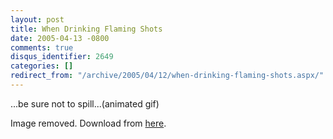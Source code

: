```yaml
---
layout: post
title: When Drinking Flaming Shots
date: 2005-04-13 -0800
comments: true
disqus_identifier: 2649
categories: []
redirect_from: "/archive/2005/04/12/when-drinking-flaming-shots.aspx/"
---
```


...be sure not to spill...(animated gif)

Image removed. Download from
[here](https://haacked.com/images/FlamingDrink.zip "animated gif").

